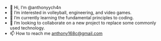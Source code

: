 - 👋 Hi, I’m @anthonyych4n
- 👀 I’m interested in volleyball, engineering, and video games.
- 🌱 I’m currently learning the fundamental principles to coding.
- 💞️ I’m looking to collaborate on a new project to replace some commonly used technology.
- 📫 How to reach me anthony168c@gmail.com


<!---
anthonyych4n/anthonyych4n is a ✨ special ✨ repository because its `README.md` (this file) appears on your GitHub profile.
You can click the Preview link to take a look at your changes.
--->
